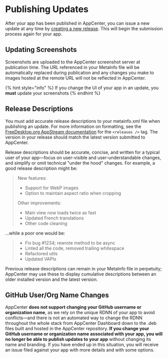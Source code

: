 # Publishing Updates

After your app has been published in AppCenter, you can issue a new update at any time by [creating a new release](https://github.com/elementary/houston/wiki/Submission-Process). This will begin the submission process again for your app.

## Updating Screenshots

Screenshots are uploaded to the AppCenter screenshot server at publication time. The URL referenced in your MetaInfo file will be automatically replaced during publication and any changes you make to images hosted at the remote URL will not be reflected in AppCenter.

{% hint style="info" %}
If you change the UI of your app in an update, you **must** update your screenshots
{% endhint %}

## Release Descriptions

You must add accurate release descriptions to your metainfo.xml file when publishing an update. For more information on formatting, see the [FreeDesktop.org AppStream documentation](https://www.freedesktop.org/software/appstream/docs/chap-Metadata.html#sect-Metadata-GenericComponent) for the `<releases />` tag. The version in your release should match the latest version submitted to AppCenter.

Release descriptions should be accurate, concise, and written for a typical user of your app—focus on user-visible and user-understandable changes, and simplify or omit technical "under the hood" changes. For example, a good release description might be:

> New features:
>
> * Support for WebP images
> * Option to maintain aspect ratio when cropping
>
> Other improvements:
>
> * Main view now loads twice as fast
> * Updated French translations
> * Other code cleaning

…while a poor one would be:

> * Fix bug \#1234; rewrote method to be async
> * Linted all the code, removed trailing whitespace
> * Refactored utils
> * Updated VAPIs

Previous release descriptions can remain in your MetaInfo file in perpetuity; AppCenter may use these to display cumulative descriptions between an older installed version and the latest version.

## GitHub User/Org Name Changes

AppCenter **does not support changing your GitHub username or organization name**, as we rely on the unique RDNN of your app to avoid conflicts—and there is not an automated way to change the RDNN throughout the whole stack from AppCenter Dashboard down to the .deb files built and hosted in the AppCenter repository. **If you change your GitHub username or organization name associated with your app, you will no longer be able to publish updates to your app** without changing its name and branding. If you have ended up in this situation, you will receive an issue filed against your app with more details and with some options.

